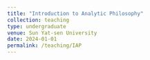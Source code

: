 ```yaml
---
title: "Introduction to Analytic Philosophy"
collection: teaching
type: undergraduate
venue: Sun Yat-sen University
date: 2024-01-01
permalink: /teaching/IAP
---
```

